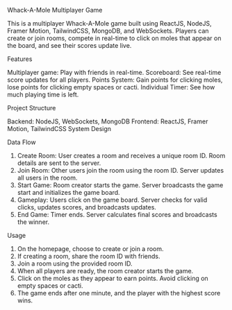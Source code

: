  Whack-A-Mole Multiplayer Game

This is a multiplayer Whack-A-Mole game built using ReactJS, NodeJS, Framer Motion, TailwindCSS, MongoDB, and WebSockets. Players can create or join rooms, compete in real-time to click on moles that appear on the board, and see their scores update live.

 Features

Multiplayer game: Play with friends in real-time.
Scoreboard: See real-time score updates for all players.
Points System: Gain points for clicking moles, lose points for clicking empty spaces or cacti.
Individual Timer: See how much playing time is left.

 Project Structure

Backend: NodeJS, WebSockets, MongoDB
Frontend: ReactJS, Framer Motion, TailwindCSS
 System Design

Data Flow

1. Create Room: 
    User creates a room and receives a unique room ID.
    Room details are sent to the server.
2. Join Room: 
    Other users join the room using the room ID.
    Server updates all users in the room.
3. Start Game: 
   Room creator starts the game.
     Server broadcasts the game start and initializes the game board.
4. Gameplay: 
    Users click on the game board.
    Server checks for valid clicks, updates scores, and broadcasts updates.
5. End Game: 
   Timer ends.
     Server calculates final scores and broadcasts the winner.

Usage

1.  On the homepage, choose to create or join a room.
2.  If creating a room, share the room ID with friends.
3.  Join a room using the provided room ID.
4.  When all players are ready, the room creator starts the game.
5.  Click on the moles as they appear to earn points. Avoid clicking on empty spaces or cacti.
6.  The game ends after one minute, and the player with the highest score wins.
